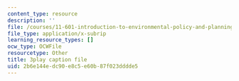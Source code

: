 ```yaml
---
content_type: resource
description: ''
file: /courses/11-601-introduction-to-environmental-policy-and-planning-fall-2016/2b6e144edc90e8c5e60b87f023dddde5_U_sZrNjbj1I.srt
file_type: application/x-subrip
learning_resource_types: []
ocw_type: OCWFile
resourcetype: Other
title: 3play caption file
uid: 2b6e144e-dc90-e8c5-e60b-87f023dddde5
---
```

